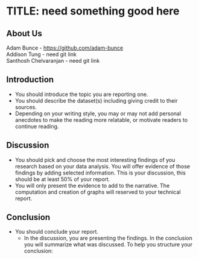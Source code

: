 # TITLE: need something good here
 
## About Us
Adam Bunce - https://github.com/adam-bunce <br>
Addison Tung  - need git link <br>
Santhosh Chelvaranjan - need git link <br>

## Introduction
- You should introduce the topic you are reporting one.
- You should describe the dataset(s) including giving credit to their sources.
- Depending on your writing style, you may or may not add personal anecdotes to make 
the reading more relatable, or motivate readers to continue reading.

## Discussion 
- You should pick and choose the most interesting findings of you research based on your 
data analysis. You will offer evidence of those findings by adding selected information. 
This is your discussion, this should be at least 50% of your report.
- You will only present the evidence to add to the narrative. The computation and 
creation of graphs will reserved to your technical report.

## Conclusion
- You should conclude your report.
  - In the discussion, you are presenting the findings. In the conclusion you will 
summarize what was discussed. To help you structure your conclusion:
